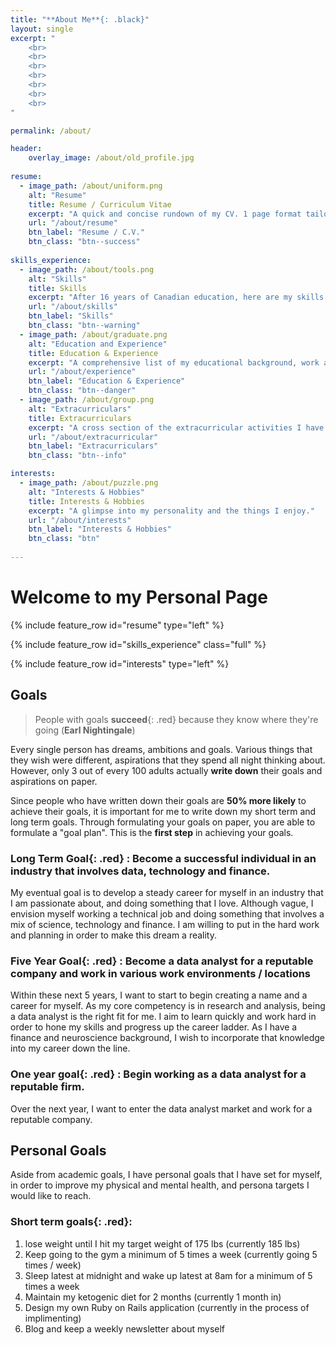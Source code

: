 ```yaml
---
title: "**About Me**{: .black}"
layout: single
excerpt: "
    <br>
    <br>
    <br>
    <br>
    <br>
    <br>
    <br>
"

permalink: /about/

header:
    overlay_image: /about/old_profile.jpg
    
resume:
  - image_path: /about/uniform.png
    alt: "Resume"
    title: Resume / Curriculum Vitae
    excerpt: "A quick and concise rundown of my CV. 1 page format tailored to finance and tech industries."
    url: "/about/resume"
    btn_label: "Resume / C.V." 
    btn_class: "btn--success"
    
skills_experience:
  - image_path: /about/tools.png
    alt: "Skills"
    title: Skills
    excerpt: "After 16 years of Canadian education, here are my skills and core competencies."
    url: "/about/skills"
    btn_label: "Skills" 
    btn_class: "btn--warning"
  - image_path: /about/graduate.png
    alt: "Education and Experience"
    title: Education & Experience
    excerpt: "A comprehensive list of my educational background, work and research experience, extracurricular and volunteer activities."
    url: "/about/experience"
    btn_label: "Education & Experience" 
    btn_class: "btn--danger"
  - image_path: /about/group.png
    alt: "Extracurriculars"
    title: Extracurriculars
    excerpt: "A cross section of the extracurricular activities I have participated in and the clubs / organizations I have volunteered for."
    url: "/about/extracurricular"
    btn_label: "Extracurriculars" 
    btn_class: "btn--info"

interests:
  - image_path: /about/puzzle.png
    alt: "Interests & Hobbies"
    title: Interests & Hobbies
    excerpt: "A glimpse into my personality and the things I enjoy."
    url: "/about/interests"
    btn_label: "Interests & Hobbies" 
    btn_class: "btn"
    
---
```


<!--feature row 
    This feature row is to have 4 feature rows with links to showcase my different qualities. 1: Education and training, 
    2. Skills, 3. experience, 4, extracurriculars : all bundled under skills + education 
    Next: Interests + hobbies
        Sports Played: Go to the gym : Fitness, swimming (instructor) + first aid instructor 
    Resume (FIRST), clear, concise way list 
    Next: Get to know me, FAQ, views, opinions 
    Lastly: Goals, ambitions, dreams 
    RESUM
    
-->

# Welcome to my Personal Page 

{% include feature_row id="resume" type="left" %}

{% include feature_row id="skills_experience" class="full" %}

{% include feature_row id="interests" type="left" %}


## Goals 

>People with goals **succeed**{: .red} because they know where they're going (**Earl Nightingale**)

Every single person has dreams, ambitions and goals. Various things that they wish were different, aspirations that they spend all night thinking about. However, only 3 out of every 100 adults actually **write down** their goals and aspirations on paper. 

Since people who have written down their goals are **50% more likely** to achieve their goals, it is important for me to write down my short term and long term goals. Through formulating your goals on paper, you are able to formulate a "goal plan". This is the **first step** in achieving your goals. 

### **Long Term Goal**{: .red} : Become a successful individual in an industry that involves data, technology and finance. 
My eventual goal is to develop a steady career for myself in an industry that I am passionate about, and doing something that I love. Although vague, I envision myself working a technical job and doing something that involves a mix of science, technology and finance. I am willing to put in the hard work and planning in order to make this dream a reality. 

### **Five Year Goal**{: .red} : Become a data analyst for a reputable company and work in various work environments / locations 
Within these next 5 years, I want to start to begin creating a name and a career for myself. As my core competency is in research and analysis, being a data analyst is the right fit for me. I aim to learn quickly and work hard in order to hone my skills and progress up the career ladder. As I have a finance and neuroscience background, I wish to incorporate that knowledge into my career down the line. 

### **One year goal**{: .red} : Begin working as a data analyst for a reputable firm. 
Over the next year, I want to enter the data analyst market and work for a reputable company. 

## Personal Goals 

Aside from academic goals, I have personal goals that I have set for myself, in order to improve my physical and mental health, and persona targets I would like to reach. 

### **Short term goals**{: .red}:  

1. lose weight until I hit my target weight of 175 lbs (currently 185 lbs)
2. Keep going to the gym a minimum of 5 times a week (currently going 5 times / week)
3. Sleep latest at midnight and wake up latest at 8am for a minimum of 5 times a week 
4. Maintain my ketogenic diet for 2 months (currently 1 month in)
5. Design my own Ruby on Rails application (currently in the process of implimenting)
6. Blog and keep a weekly newsletter about myself 
